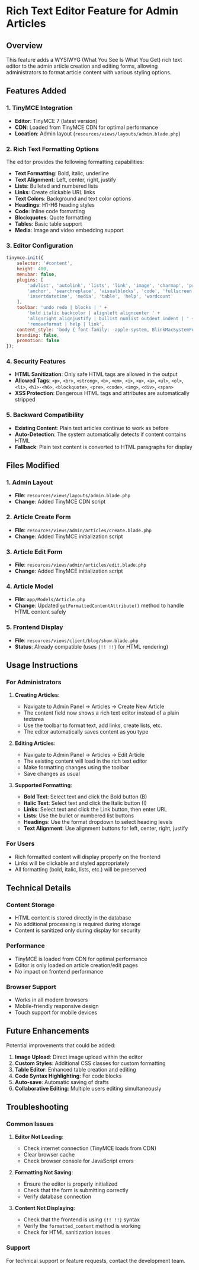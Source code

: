 # Rich Text Editor Feature for Admin Articles

## Overview
This feature adds a WYSIWYG (What You See Is What You Get) rich text editor to the admin article creation and editing forms, allowing administrators to format article content with various styling options.

## Features Added

### 1. TinyMCE Integration
- **Editor**: TinyMCE 7 (latest version)
- **CDN**: Loaded from TinyMCE CDN for optimal performance
- **Location**: Admin layout (`resources/views/layouts/admin.blade.php`)

### 2. Rich Text Formatting Options
The editor provides the following formatting capabilities:
- **Text Formatting**: Bold, italic, underline
- **Text Alignment**: Left, center, right, justify
- **Lists**: Bulleted and numbered lists
- **Links**: Create clickable URL links
- **Text Colors**: Background and text color options
- **Headings**: H1-H6 heading styles
- **Code**: Inline code formatting
- **Blockquotes**: Quote formatting
- **Tables**: Basic table support
- **Media**: Image and video embedding support

### 3. Editor Configuration
```javascript
tinymce.init({
    selector: '#content',
    height: 400,
    menubar: false,
    plugins: [
        'advlist', 'autolink', 'lists', 'link', 'image', 'charmap', 'preview',
        'anchor', 'searchreplace', 'visualblocks', 'code', 'fullscreen',
        'insertdatetime', 'media', 'table', 'help', 'wordcount'
    ],
    toolbar: 'undo redo | blocks | ' +
        'bold italic backcolor | alignleft aligncenter ' +
        'alignright alignjustify | bullist numlist outdent indent | ' +
        'removeformat | help | link',
    content_style: 'body { font-family: -apple-system, BlinkMacSystemFont, San Francisco, Segoe UI, Roboto, Helvetica Neue, sans-serif; font-size: 14px; }',
    branding: false,
    promotion: false
});
```

### 4. Security Features
- **HTML Sanitization**: Only safe HTML tags are allowed in the output
- **Allowed Tags**: `<p>`, `<br>`, `<strong>`, `<b>`, `<em>`, `<i>`, `<u>`, `<a>`, `<ul>`, `<ol>`, `<li>`, `<h1>-<h6>`, `<blockquote>`, `<pre>`, `<code>`, `<img>`, `<div>`, `<span>`
- **XSS Protection**: Dangerous HTML tags and attributes are automatically stripped

### 5. Backward Compatibility
- **Existing Content**: Plain text articles continue to work as before
- **Auto-Detection**: The system automatically detects if content contains HTML
- **Fallback**: Plain text content is converted to HTML paragraphs for display

## Files Modified

### 1. Admin Layout
- **File**: `resources/views/layouts/admin.blade.php`
- **Change**: Added TinyMCE CDN script

### 2. Article Create Form
- **File**: `resources/views/admin/articles/create.blade.php`
- **Change**: Added TinyMCE initialization script

### 3. Article Edit Form
- **File**: `resources/views/admin/articles/edit.blade.php`
- **Change**: Added TinyMCE initialization script

### 4. Article Model
- **File**: `app/Models/Article.php`
- **Change**: Updated `getFormattedContentAttribute()` method to handle HTML content safely

### 5. Frontend Display
- **File**: `resources/views/client/blog/show.blade.php`
- **Status**: Already compatible (uses `{!! !!}` for HTML rendering)

## Usage Instructions

### For Administrators

1. **Creating Articles**:
   - Navigate to Admin Panel → Articles → Create New Article
   - The content field now shows a rich text editor instead of a plain textarea
   - Use the toolbar to format text, add links, create lists, etc.
   - The editor automatically saves content as you type

2. **Editing Articles**:
   - Navigate to Admin Panel → Articles → Edit Article
   - The existing content will load in the rich text editor
   - Make formatting changes using the toolbar
   - Save changes as usual

3. **Supported Formatting**:
   - **Bold Text**: Select text and click the Bold button (B)
   - **Italic Text**: Select text and click the Italic button (I)
   - **Links**: Select text and click the Link button, then enter URL
   - **Lists**: Use the bullet or numbered list buttons
   - **Headings**: Use the format dropdown to select heading levels
   - **Text Alignment**: Use alignment buttons for left, center, right, justify

### For Users
- Rich formatted content will display properly on the frontend
- Links will be clickable and styled appropriately
- All formatting (bold, italic, lists, etc.) will be preserved

## Technical Details

### Content Storage
- HTML content is stored directly in the database
- No additional processing is required during storage
- Content is sanitized only during display for security

### Performance
- TinyMCE is loaded from CDN for optimal performance
- Editor is only loaded on article creation/edit pages
- No impact on frontend performance

### Browser Support
- Works in all modern browsers
- Mobile-friendly responsive design
- Touch support for mobile devices

## Future Enhancements

Potential improvements that could be added:
1. **Image Upload**: Direct image upload within the editor
2. **Custom Styles**: Additional CSS classes for custom formatting
3. **Table Editor**: Enhanced table creation and editing
4. **Code Syntax Highlighting**: For code blocks
5. **Auto-save**: Automatic saving of drafts
6. **Collaborative Editing**: Multiple users editing simultaneously

## Troubleshooting

### Common Issues

1. **Editor Not Loading**:
   - Check internet connection (TinyMCE loads from CDN)
   - Clear browser cache
   - Check browser console for JavaScript errors

2. **Formatting Not Saving**:
   - Ensure the editor is properly initialized
   - Check that the form is submitting correctly
   - Verify database connection

3. **Content Not Displaying**:
   - Check that the frontend is using `{!! !!}` syntax
   - Verify the `formatted_content` method is working
   - Check for HTML sanitization issues

### Support
For technical support or feature requests, contact the development team.
